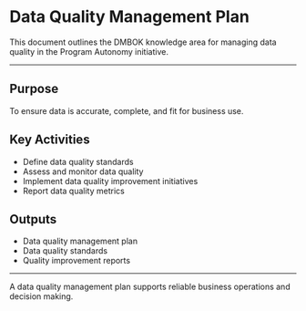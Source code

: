 # Data Quality Management Plan

This document outlines the DMBOK knowledge area for managing data quality in the Program Autonomy initiative.

---

## Purpose
To ensure data is accurate, complete, and fit for business use.

## Key Activities
- Define data quality standards
- Assess and monitor data quality
- Implement data quality improvement initiatives
- Report data quality metrics

## Outputs
- Data quality management plan
- Data quality standards
- Quality improvement reports

---

A data quality management plan supports reliable business operations and decision making.
